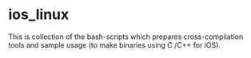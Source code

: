 # ios_linux

This is  collection of  the bash-scripts which prepares cross-compilation tools and sample usage (to make binaries using C /C++ for iOS).
